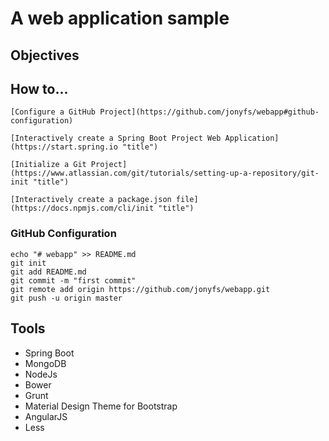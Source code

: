 
# A web application sample


## Objectives


## How to...

	[Configure a GitHub Project](https://github.com/jonyfs/webapp#github-configuration) 

	[Interactively create a Spring Boot Project Web Application](https://start.spring.io "title")
	
	[Initialize a Git Project](https://www.atlassian.com/git/tutorials/setting-up-a-repository/git-init "title")
	
	[Interactively create a package.json file](https://docs.npmjs.com/cli/init "title") 
	

### GitHub Configuration

	echo "# webapp" >> README.md
	git init
	git add README.md
	git commit -m "first commit"
	git remote add origin https://github.com/jonyfs/webapp.git
	git push -u origin master

## Tools


*   Spring Boot
*   MongoDB
* 	NodeJs
*   Bower
*   Grunt
*   Material Design Theme for Bootstrap
*   AngularJS
*   Less


